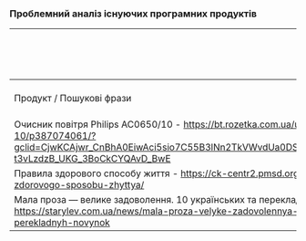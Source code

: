 ### Проблемний аналіз існуючих програмних продуктів
|                | чистота повітря навколишнього середовища     | стан фізичного здоров'я     | зацікавленість літературною прозою      | Тип ліцензії |
| ---------------| -------------------------------------------- | --------------------------- | --------------------------------------- | ------------ |
| Продукт / Пошукові фрази | очищувач повітря | здоровий спосіб життя | цікава літературна проза | - |
| Очисник повітря Philips AC0650/10 - https://bt.rozetka.com.ua/ua/philips-ac0650-10/p387074061/?gclid=CjwKCAjwr_CnBhA0EiwAci5sio7C55B3lNn2TkVWvdUa0DSZZ336SNXh7KnbmE-t3vLzdzB_UKG_3BoCkCYQAvD_BwE | 4 | - | - | OpenSource |
| Правила здорового способу життя - https://ck-centr2.pmsd.org.ua/novyny/pravyla-zdorovogo-sposobu-zhyttya/ | - | 2 | - | OpenSource |
| Мала проза — велике задоволення. 10 українських та перекладних новинок - https://starylev.com.ua/news/mala-proza-velyke-zadovolennya-10-ukrayinskyh-ta-perekladnyh-novynok | - | - | 3 | OpenSource |
